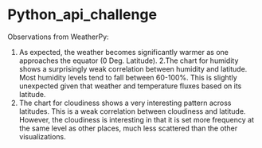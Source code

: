 # Python_api_challenge


Observations from WeatherPy:
1. As expected, the weather becomes significantly warmer as one approaches the equator (0 Deg. Latitude).
2.The chart for humidity shows a surprisingly weak correlation between humidity and latitude. Most humidity levels tend to fall between 60-100%. This is slightly unexpected given that weather and temperature fluxes based on its latitude.
3. The chart for cloudiness shows a very interesting pattern across latitudes. This is a weak correlation between cloudiness and latitude. However, the cloudiness is interesting in that it is set more frequency at the same level as other places, much less scattered than the other visualizations.

